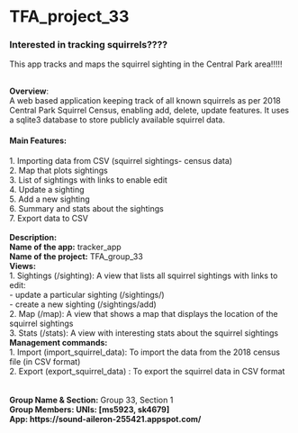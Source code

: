 <h1>TFA_project_33</h1? <br>
<h3>Interested in tracking squirrels????</h3>
This app tracks and maps the squirrel sighting in the Central Park area!!!!! <br> <br>

<b> Overview</b>: <br>
A web based application keeping track of all known squirrels as per 2018 Central Park Squirrel Census, enabling add, delete, update features. It uses a sqlite3 database to store publicly available squirrel data.
<h4>Main Features: </h4>
1.	Importing data from CSV (squirrel sightings- census data)<br>
2.	Map that plots sightings <br>
3.	List of sightings with links to enable edit <br>
4.	Update a sighting <br>
5.	Add a new sighting <br>
6.	Summary and stats about the sightings <br>
7.	Export data to CSV
<br> <br>
<b>Description:</b><br>
<b>Name of the app:</b> tracker_app <br>
<b>Name of the project:</b> TFA_group_33 <br>
<b>Views:</b> <br>
  1. Sightings (/sighting): A view that lists all squirrel sightings with links to edit:<br>
        -	update a particular sighting (/sightings/<unique-squirrel-id>)<br>
        -	create a new sighting (/sightings/add)<br>
  2.	Map (/map): A view that shows a map that displays the location of the squirrel sightings<br>
  3.	Stats (/stats): A view with interesting stats about the squirrel sightings <br>
<b>Management commands:</b> <br>
  1.	Import (import_squirrel_data): To import the data from the 2018 census file (in CSV format)<br>
  2.	Export (export_squirrel_data) : To export the squirrel data in CSV format<br>
<br> <br>
<b>Group Name & Section:</b> Group 33, Section 1 <br>
<b>Group Members: UNIs: <//b> [ms5923, sk4679] <br>
<b>App:</b> https://sound-aileron-255421.appspot.com/
